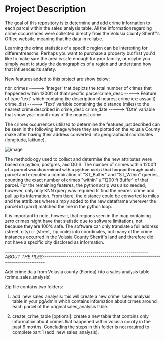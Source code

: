 # Project Description

The goal of this repository is to determine and add crime information to each parcel within the sales_analysis table. All the information regarding crime occurrences were collected directly from the Volusia County Sheriff's Office website, meaning that the data in reliable.

Learning the crime statistics of a specific region can be interesting for differentreasons. Perhaps you want to purchase a property but first you'd like to make sure the area is safe enough for your familiy, or maybe you simply want to study the demographics of a region and understand how that influences its safety.

New features added to this project are show below:

nbr_crimes -----> 'Integer' that depicts the total number of crimes that happened within 1200ft of that specific parcel
crime_desc -----> Feature of type 'text' which containg the description of nearest crime (ex: assault)
crime_dist -----> 'Text' variable containing the distance (miles) to the nearest crime described in crime_desc
crime_date -----> 'Date' variable that show year-month-day of the nearest crime 

The crimes occurrences utilized to determine the features just decribed can be seen in the following image where they are plotted on the Volusia County make after having their address converted into geographical coordinates (longituda, latitude). 

![image](https://user-images.githubusercontent.com/82676042/117323410-dba24080-ae5c-11eb-8690-cde6029e787b.png)


The methodology used to collect and determine the new attributes were based on python, postgres, and QGIS. The number of crimes within 1200ft of a parcel was determined with a python script that looped through each parcel and executed a combination of "ST_Buffer" and "ST_Within" queries, counting the exact number of crimes "within" a "1200 ft Buffer" of that parcel. For the remaining features, the python scrip was also needed, however, only only KNN query was required to find the nearest crime and pull up its information. From there, the distance could be converted to miles and the attributes where simply added to the new dataframe wherever the parcel id (parid) matched the one in the python loop.

It is important to note, however, that regions seen in the map containing _zero_ crimes might have that statistic due to software limitations, not because they are 100% safe. The software can only translate a full address (street, city) or (street, zip code) into coordinates, but many of the crime instances occurred in the Volusia County Sherrif's land and therefore did not have a specific city disclosed as information.


*------------------------------------------------------------------------ABOUT THE FILES-------------------------------------------------------------------------------*

Add crime data from Volusia county (Florida) into a sales analysis table (crime_sales_analysis)

Zip file contains two folders:

1. add_new_sales_analysis:
  this will create a new crime_sales_analysis table in your pgAdmin which contains information about crimes around each parcel of the original sales_analysis table.
 
2. create_crime_table [optional]:
  create a new table that contains only information about crimes that happened within volusia county in the past 6 months. Concluding the steps in this folder is not
  required to complete part 1 (add_new_sales_analysis).
